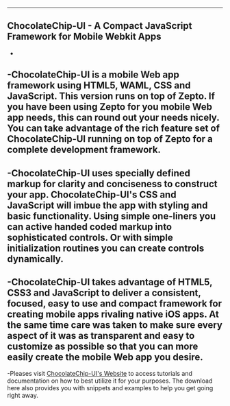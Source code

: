 ----
ChocolateChip-UI - A Compact JavaScript Framework for Mobile Webkit Apps
----
-
-ChocolateChip-UI is a mobile Web app framework using HTML5, WAML, CSS and JavaScript. This version runs on top of Zepto. If you have been using Zepto for you mobile Web app needs, this can round out your needs nicely. You can take advantage of the rich feature set of ChocolateChip-UI running on top of Zepto for a complete development framework.
-
-ChocolateChip-UI uses specially defined markup for clarity and conciseness to construct your app. ChocolateChip-UI's CSS and JavaScript will imbue the app with styling and basic functionality. Using simple one-liners you can active handed coded markup into sophisticated controls. Or with simple initialization routines you can create controls dynamically.
-
-ChocolateChip-UI takes advantage of HTML5, CSS3 and JavaScript to deliver a consistent, focused, easy to use and compact framework for creating mobile apps rivaling native iOS apps. At the same time care was taken to make sure every aspect of it was as transparent and easy to customize as possible so that you can more easily create the mobile Web app you desire.
-
-Pleases visit [ChocolateChip-UI's Website](http://chocolatechip-ui.com) to access tutorials and documentation on how to best utilize it for your purposes. The download here also provides you with snippets and examples to help you get going right away.
